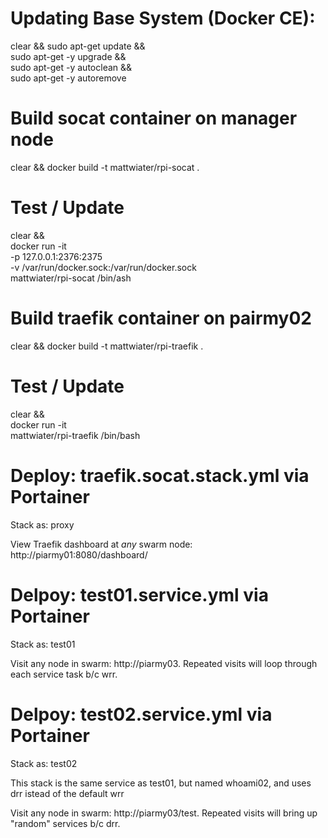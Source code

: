 # Updating Base System (Docker CE):
clear && sudo apt-get update && \
  sudo apt-get -y upgrade && \
  sudo apt-get -y autoclean && \
  sudo apt-get -y autoremove

# Build socat container on manager node

clear && docker build -t mattwiater/rpi-socat .

# Test / Update
clear && \
  docker run -it \
    -p 127.0.0.1:2376:2375 \
    -v /var/run/docker.sock:/var/run/docker.sock \
  mattwiater/rpi-socat /bin/ash

# Build traefik container on pairmy02

clear && docker build -t mattwiater/rpi-traefik .

# Test / Update
clear && \
  docker run -it \
  mattwiater/rpi-traefik /bin/bash

# Deploy: traefik.socat.stack.yml via Portainer

Stack as: proxy

View Traefik dashboard at *any* swarm node: http://piarmy01:8080/dashboard/

# Delpoy: test01.service.yml via Portainer

Stack as: test01

Visit any node in swarm: http://piarmy03. Repeated visits will loop through each service task b/c wrr.

# Delpoy: test02.service.yml via Portainer

Stack as: test02

This stack is the same service as test01, but named whoami02, and uses drr istead of the default wrr

Visit any node in swarm: http://piarmy03/test. Repeated visits will bring up "random" services b/c drr.

